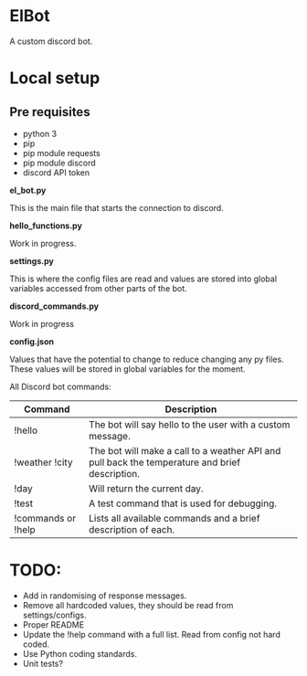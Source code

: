 # ElBot
A custom discord bot.

# Local setup
## Pre requisites
- python 3
- pip
- pip module requests
- pip module discord
- discord API token

**el_bot.py**

This is the main file that starts the connection to discord.

**hello_functions.py**

Work in progress.

**settings.py**

This is where the config files are read and values are stored into global variables accessed from other parts of the bot.

**discord_commands.py**

Work in progress

**config.json**

Values that have the potential to change to reduce changing any py files. These values will be stored in global variables for the moment.

All Discord bot commands:

**Command** | **Description** |
--- | --- | 
!hello  | The bot will say hello to the user with a custom message. | 
!weather !city | The bot will make a call to a weather API and pull back the temperature and brief description. |
!day | Will return the current day. |
!test | A test command that is used for debugging. |
!commands or !help | Lists all available commands and a brief description of each. |

# TODO: 
* Add in randomising of response messages.
* Remove all hardcoded values, they should be read from settings/configs.
* Proper README
* Update the !help command with a full list. Read from config not hard coded.
* Use Python coding standards.
* Unit tests? 

